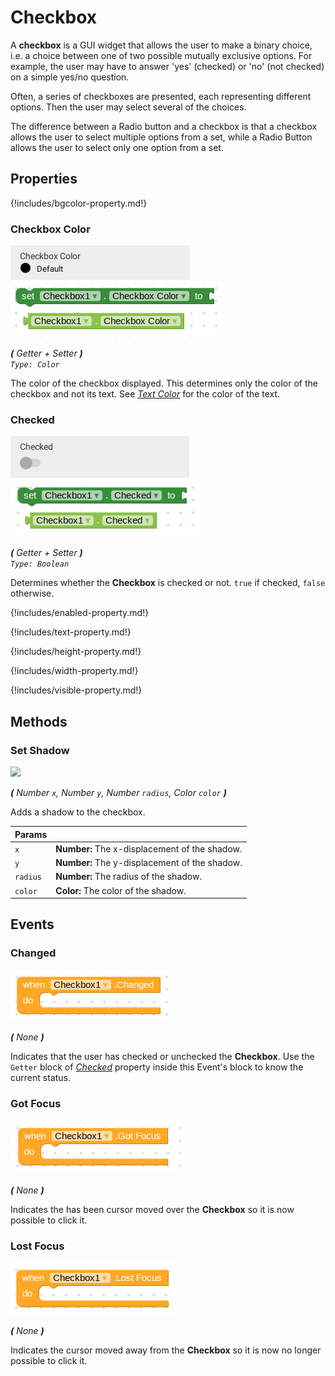 # Checkbox

A **checkbox** is a GUI widget that allows the user to make a binary choice, i.e. a choice between one of two possible mutually exclusive options. For example, the user may have to answer 'yes' \(checked\) or 'no' \(not checked\) on a simple yes/no question.

Often, a series of checkboxes are presented, each representing different options. Then the user may select several of the choices. 

The difference between a Radio button and a checkbox is that a checkbox allows the user to select multiple options from a set, while a Radio Button allows the user to select only one option from a set.



## Properties

{!includes/bgcolor-property.md!}


### Checkbox Color

![](/assets/images/components/user-interface/checkbox/d_checkbox-color.png) ![](/assets/images/components/user-interface/checkbox/p_checkbox-color.png)

_**\(** Getter + Setter **\)**  
`Type: Color`_

The color of the checkbox displayed. This determines only the color of the checkbox and 
not its text.
See _[Text Color](#text-color)_ for the color of the text.


### Checked

![](/assets/images/components/user-interface/checkbox/d_checked.png) ![](/assets/images/components/user-interface/checkbox/p_checked.png)

_**\(** Getter + Setter **\)**  
`Type: Boolean`_

Determines whether the **Checkbox** is checked or not.
`true` if checked, `false` otherwise.

{!includes/enabled-property.md!}

{!includes/text-property.md!}

{!includes/height-property.md!}

{!includes/width-property.md!}

{!includes/visible-property.md!}

## Methods

### Set Shadow

![](/assets/images/components/user-interface/checkbox/m_set-shadow.png)

_**\(** Number `x`, Number `y`, Number `radius`, Color `color` **\)**_ 

Adds a shadow to the checkbox.

Params           |  []()       
---------------- | ------- 
`x`              | **Number:**  The x-displacement of the shadow.
`y`              | **Number:**  The y-displacement of the shadow.
`radius`         | **Number:**  The radius of the shadow.
`color`          | **Color:**  The color of the shadow.


## Events


### Changed

![](/assets/images/components/user-interface/checkbox/e_changed.png)

_**\(** None **\)**_

Indicates that the user has checked or unchecked the **Checkbox**.
Use the `Getter` block of _[Checked](#checked)_ property inside this Event's block to know the current status.


### Got Focus

![](/assets/images/components/user-interface/checkbox/e_got-focus.png)

_**\(** None **\)**_

Indicates the has been cursor moved over the **Checkbox** so it is now possible to click it.


### Lost Focus

![](/assets/images/components/user-interface/checkbox/e_lost-focus.png)

_**\(** None **\)**_

Indicates the cursor moved away from the **Checkbox** so it is now no longer possible to click it.